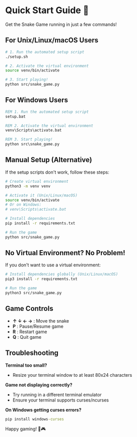# Quick Start Guide 🚀

Get the Snake Game running in just a few commands!

## For Unix/Linux/macOS Users

```bash
# 1. Run the automated setup script
./setup.sh

# 2. Activate the virtual environment
source venv/bin/activate

# 3. Start playing!
python src/snake_game.py
```

## For Windows Users

```cmd
REM 1. Run the automated setup script
setup.bat

REM 2. Activate the virtual environment
venv\Scripts\activate.bat

REM 3. Start playing!
python src\snake_game.py
```

## Manual Setup (Alternative)

If the setup scripts don't work, follow these steps:

```bash
# Create virtual environment
python3 -m venv venv

# Activate it (Unix/Linux/macOS)
source venv/bin/activate
# Or on Windows:
# venv\Scripts\activate.bat

# Install dependencies
pip install -r requirements.txt

# Run the game
python src/snake_game.py
```

## No Virtual Environment? No Problem!

If you don't want to use a virtual environment:

```bash
# Install dependencies globally (Unix/Linux/macOS)
pip3 install -r requirements.txt

# Run the game
python3 src/snake_game.py
```

## Game Controls

- **↑ ↓ ← →** : Move the snake
- **P** : Pause/Resume game
- **R** : Restart game
- **Q** : Quit game

## Troubleshooting

**Terminal too small?**
- Resize your terminal window to at least 80x24 characters

**Game not displaying correctly?**
- Try running in a different terminal emulator
- Ensure your terminal supports curses/ncurses

**On Windows getting curses errors?**
```cmd
pip install windows-curses
```

Happy gaming! 🐍🎮
